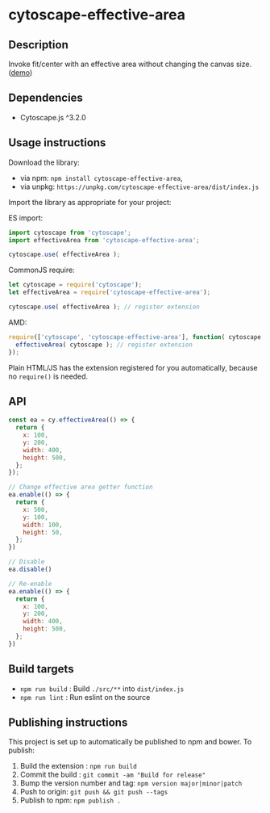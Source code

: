 # cytoscape-effective-area

## Description

Invoke fit/center with an effective area without changing the canvas size. ([demo](https://lambdalisue.github.io/cytoscape-effective-area))

## Dependencies

 * Cytoscape.js ^3.2.0


## Usage instructions

Download the library:
 * via npm: `npm install cytoscape-effective-area`,
 * via unpkg: `https://unpkg.com/cytoscape-effective-area/dist/index.js`

Import the library as appropriate for your project:

ES import:

```js
import cytoscape from 'cytoscape';
import effectiveArea from 'cytoscape-effective-area';

cytoscape.use( effectiveArea );
```

CommonJS require:

```js
let cytoscape = require('cytoscape');
let effectiveArea = require('cytoscape-effective-area');

cytoscape.use( effectiveArea ); // register extension
```

AMD:

```js
require(['cytoscape', 'cytoscape-effective-area'], function( cytoscape, effectiveArea ){
  effectiveArea( cytoscape ); // register extension
});
```

Plain HTML/JS has the extension registered for you automatically, because no `require()` is needed.


## API

```js
const ea = cy.effectiveArea(() => {
  return {
    x: 100,
    y: 200,
    width: 400,
    height: 500,
  };
});

// Change effective area getter function
ea.enable(() => {
  return {
    x: 500,
    y: 100,
    width: 100,
    height: 50,
  };
})

// Disable
ea.disable()

// Re-enable
ea.enable(() => {
  return {
    x: 100,
    y: 200,
    width: 400,
    height: 500,
  };
})
```

## Build targets

* `npm run build` : Build `./src/**` into `dist/index.js`
* `npm run lint` : Run eslint on the source

## Publishing instructions

This project is set up to automatically be published to npm and bower.  To publish:

1. Build the extension : `npm run build`
1. Commit the build : `git commit -am "Build for release"`
1. Bump the version number and tag: `npm version major|minor|patch`
1. Push to origin: `git push && git push --tags`
1. Publish to npm: `npm publish .`
